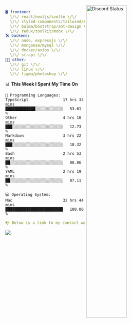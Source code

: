 
<a href="https://discord.com/users/279302975371870218" target="_blank">
    <img width="50%" align="right" alt="Discord Status" src="https://lanyard.cnrad.dev/api/279302975371870218?bg=161B22&borderRadius=5px%205px%200%200&hideTimestamp=true&idleMessage=Just%20chillin%27%20at%20the%20moment&animated=true">
</a>

```yaml
🖥️ frontend: 
  \/\/ react/nextjs/svelte \/\/
  \/\/ styled-components/tailwind/mui/
  \/\/ bulma/bootstrap/ant-design \/\/
  \/\/ redux/toolkit/mobx \/\/
🛠 backend: 
  \/\/ node, expressjs \/\/
  \/\/ mongoose/mysql \/\/
  \/\/ docker/axios \/\/
  \/\/ strapi \/\/
👨‍💻 other: 
  \/\/ git \/\/ 
  \/\/ linux \/\/
  \/\/ figma/photoshop \/\/
```
<!--START_SECTION:waka-->
📊 **This Week I Spent My Time On** 

```text
💬 Programming Languages: 
TypeScript               17 hrs 33 mins      █████████████░░░░░░░░░░░░   53.61 % 
Other                    4 hrs 10 mins       ███░░░░░░░░░░░░░░░░░░░░░░   12.73 % 
Markdown                 3 hrs 22 mins       ███░░░░░░░░░░░░░░░░░░░░░░   10.32 % 
Bash                     2 hrs 53 mins       ██░░░░░░░░░░░░░░░░░░░░░░░   08.86 % 
YAML                     2 hrs 19 mins       ██░░░░░░░░░░░░░░░░░░░░░░░   07.11 % 

💻 Operating System: 
Mac                      32 hrs 44 mins      █████████████████████████   100.00 % 
```


<!--END_SECTION:waka-->
```yaml
📭 Below is a link to my contact website 
```
<a href="https://mxns.xyz" target="_black"> <img src="https://img.shields.io/badge/website-161B22?style=for-the-badge&logo=About.me&logoColor=white"></img> <a/>
